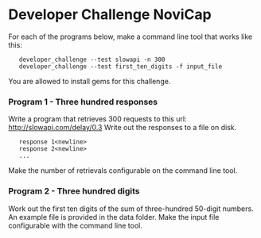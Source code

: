 # Developer Challenge NoviCap

For each of the programs below, make a command line tool that works like this:
```
   developer_challenge --test slowapi -n 300
   developer_challenge --test first_ten_digits -f input_file
```

You are allowed to install gems for this challenge.

### Program 1 - Three hundred responses
Write a program that retrieves 300 requests to this url: http://slowapi.com/delay/0.3
Write out the responses to a file on disk.

```
   response 1<newline>
   response 2<newline>
   ...
```
Make the number of retrievals configurable on the command line tool.


### Program 2 - Three hundred digits
Work out the first ten digits of the sum of three-hundred 50-digit numbers.
An example file is provided in the data folder.
Make the input file configurable with the command line tool.
